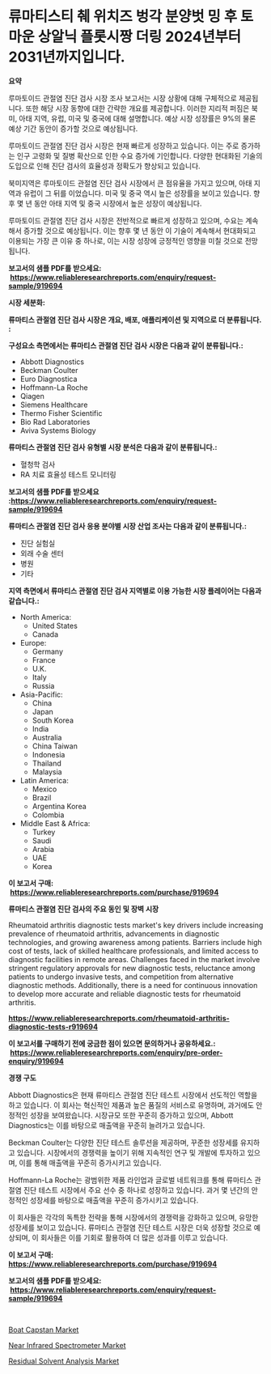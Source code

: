 <p><h1>류마티스티 췌 위치즈 벙각 분양벗 밍 후 토마운 상알닉 플롯시짱 더링 2024년부터 2031년까지입니다.</h1></p><p><strong>요약</strong></p>
<p><p>루마토이드 관절염 진단 검사 시장 조사 보고서는 시장 상황에 대해 구체적으로 제공됩니다. 또한 해당 시장 동향에 대한 간략한 개요를 제공합니다. 이러한 지리적 퍼짐은 북미, 아태 지역, 유럽, 미국 및 중국에 대해 설명합니다. 예상 시장 성장률은 9%의 물론 예상 기간 동안이 증가할 것으로 예상됩니다.</p><p>루마토이드 관절염 진단 검사 시장은 현재 빠르게 성장하고 있습니다. 이는 주로 증가하는 인구 고령화 및 질병 확산으로 인한 수요 증가에 기인합니다. 다양한 현대화된 기술의 도입으로 인해 진단 검사의 효율성과 정확도가 향상되고 있습니다.</p><p>북미지역은 루마토이드 관절염 진단 검사 시장에서 큰 점유율을 가지고 있으며, 아태 지역과 유럽이 그 뒤를 이었습니다. 미국 및 중국 역시 높은 성장률을 보이고 있습니다. 향후 몇 년 동안 아태 지역 및 중국 시장에서 높은 성장이 예상됩니다.</p><p>루마토이드 관절염 진단 검사 시장은 전반적으로 빠르게 성장하고 있으며, 수요는 계속해서 증가할 것으로 예상됩니다. 이는 향후 몇 년 동안 이 기술이 계속해서 현대화되고 이용되는 가장 큰 이유 중 하나로, 이는 시장 성장에 긍정적인 영향을 미칠 것으로 전망됩니다.</p></p>
<p><strong>보고서의 샘플 PDF를 받으세요: &nbsp;<a href="https://www.reliableresearchreports.com/enquiry/request-sample/919694">https://www.reliableresearchreports.com/enquiry/request-sample/919694</a></strong></p>
<p><strong>시장 세분화:</strong></p>
<p><strong> 류마티스 관절염 진단 검사 시장은 개요, 배포, 애플리케이션 및 지역으로 더 분류됩니다. :</strong></p>
<p><strong>구성요소 측면에서는 류마티스 관절염 진단 검사 시장은 다음과 같이 분류됩니다.:</strong></p>
<p><ul><li>Abbott Diagnostics</li><li>Beckman Coulter</li><li>Euro Diagnostica</li><li>Hoffmann-La Roche</li><li>Qiagen</li><li>Siemens Healthcare</li><li>Thermo Fisher Scientific</li><li>Bio Rad Laboratories</li><li>Aviva Systems Biology</li></ul></p>
<p><strong> 류마티스 관절염 진단 검사 유형별 시장 분석은 다음과 같이 분류됩니다.:</strong></p>
<p><ul><li>혈청학 검사</li><li>RA 치료 효율성 테스트 모니터링</li></ul></p>
<p><strong>보고서의 샘플 PDF를 받으세요 :<a href="https://www.reliableresearchreports.com/enquiry/request-sample/919694">https://www.reliableresearchreports.com/enquiry/request-sample/919694</a></strong></p>
<p><strong> 류마티스 관절염 진단 검사 응용 분야별 시장 산업 조사는 다음과 같이 분류됩니다.:</strong></p>
<p><ul><li>진단 실험실</li><li>외래 수술 센터</li><li>병원</li><li>기타</li></ul></p>
<p><strong>지역 측면에서 류마티스 관절염 진단 검사 지역별로 이용 가능한 시장 플레이어는 다음과 같습니다.:</strong></p>
<p><ul>
    <li>
        North America:
        <ul>
            <li>United States</li>
            <li>Canada</li>
        </ul>
    </li>
    <li>
        Europe:
        <ul>
            <li>Germany</li>
            <li>France</li>
            <li>U.K.</li>
            <li>Italy</li>
            <li>Russia</li>
        </ul>
    </li>
    <li>
        Asia-Pacific:
        <ul>
            <li>China</li>
            <li>Japan</li>
            <li>South Korea</li>
            <li>India</li>
            <li>Australia</li>
            <li>China Taiwan</li>
            <li>Indonesia</li>
            <li>Thailand</li>
            <li>Malaysia</li>
        </ul>
    </li>
    <li>
        Latin America:
        <ul>
            <li>Mexico</li>
            <li>Brazil</li>
            <li>Argentina Korea</li>
            <li>Colombia</li>
        </ul>
    </li>
    <li>
        Middle East & Africa:
        <ul>
            <li>Turkey</li>
            <li>Saudi</li>
            <li>Arabia</li>
            <li>UAE</li>
            <li>Korea</li>
        </ul>
    </li>
    </ul></p>
<p><strong>이 보고서 구매: &nbsp;<a href="https://www.reliableresearchreports.com/purchase/919694">https://www.reliableresearchreports.com/purchase/919694</a></strong></p>
<p><strong>류마티스 관절염 진단 검사의 주요 동인 및 장벽 시장</strong></p>
<p><p>Rheumatoid arthritis diagnostic tests market's key drivers include increasing prevalence of rheumatoid arthritis, advancements in diagnostic technologies, and growing awareness among patients. Barriers include high cost of tests, lack of skilled healthcare professionals, and limited access to diagnostic facilities in remote areas. Challenges faced in the market involve stringent regulatory approvals for new diagnostic tests, reluctance among patients to undergo invasive tests, and competition from alternative diagnostic methods. Additionally, there is a need for continuous innovation to develop more accurate and reliable diagnostic tests for rheumatoid arthritis.</p></p>
<p><strong><a href="https://www.reliableresearchreports.com/rheumatoid-arthritis-diagnostic-tests-r919694">https://www.reliableresearchreports.com/rheumatoid-arthritis-diagnostic-tests-r919694</a></strong></p>
<p><strong>이 보고서를 구매하기 전에 궁금한 점이 있으면 문의하거나 공유하세요.: &nbsp;<a href="https://www.reliableresearchreports.com/enquiry/pre-order-enquiry/919694">https://www.reliableresearchreports.com/enquiry/pre-order-enquiry/919694</a></strong></p>
<p><strong>경쟁 구도</strong></p>
<p><p>Abbott Diagnostics은 현재 류마티스 관절염 진단 테스트 시장에서 선도적인 역할을 하고 있습니다. 이 회사는 혁신적인 제품과 높은 품질의 서비스로 유명하며, 과거에도 안정적인 성장을 보여왔습니다. 시장규모 또한 꾸준히 증가하고 있으며, Abbott Diagnostics는 이를 바탕으로 매출액을 꾸준히 늘려가고 있습니다.</p><p>Beckman Coulter는 다양한 진단 테스트 솔루션을 제공하며, 꾸준한 성장세를 유지하고 있습니다. 시장에서의 경쟁력을 높이기 위해 지속적인 연구 및 개발에 투자하고 있으며, 이를 통해 매출액을 꾸준히 증가시키고 있습니다.</p><p>Hoffmann-La Roche는 광범위한 제품 라인업과 글로벌 네트워크를 통해 류마티스 관절염 진단 테스트 시장에서 주요 선수 중 하나로 성장하고 있습니다. 과거 몇 년간의 안정적인 성장세를 바탕으로 매출액을 꾸준히 증가시키고 있습니다.</p><p>이 회사들은 각각의 독특한 전략을 통해 시장에서의 경쟁력을 강화하고 있으며, 유망한 성장세를 보이고 있습니다. 류마티스 관절염 진단 테스트 시장은 더욱 성장할 것으로 예상되며, 이 회사들은 이를 기회로 활용하여 더 많은 성과를 이루고 있습니다.</p></p>
<p><strong>이 보고서 구매: &nbsp; <a href="https://www.reliableresearchreports.com/purchase/919694">https://www.reliableresearchreports.com/purchase/919694</a></strong></p>
<p><strong>보고서의 샘플 PDF를 받으세요: &nbsp;<a href="https://www.reliableresearchreports.com/enquiry/request-sample/919694">https://www.reliableresearchreports.com/enquiry/request-sample/919694</a></strong><strong></strong></p>
<p>&nbsp;</p>
<p><p><a href="https://github.com/kosella/Market-Research-Report-List-2/blob/main/boat-capstan-market.md">Boat Capstan Market</a></p><p><a href="https://github.com/julyju69/Market-Research-Report-List-2/blob/main/near-infrared-spectrometer-market.md">Near Infrared Spectrometer Market</a></p><p><a href="https://github.com/nathandecarvalho/Market-Research-Report-List-2/blob/main/residual-solvent-analysis-market.md">Residual Solvent Analysis Market</a></p></p>
